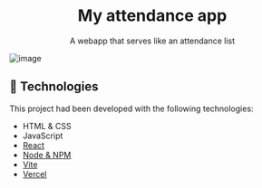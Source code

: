 <h1 align="center">My attendance app</h1>

<p align="center">
A webapp that serves like an attendance list
</p>

![image](https://cdn.discordapp.com/attachments/1035659746906230927/1042136019534889050/66d1650c-79e2-4617-83fd-196bfaf83c36.png)


## 🚀 Technologies

This project had been developed with the following technologies:

- HTML & CSS
- JavaScript
- [React](https://reactjs.org/)
- [Node & NPM](https://nodejs.org/)
- [Vite](https://vitejs.dev/)
- [Vercel](https://vercel.com)
